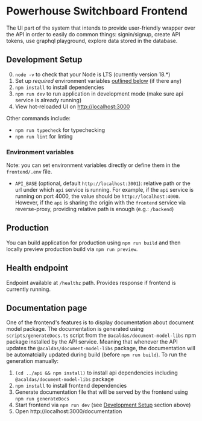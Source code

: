 # Powerhouse Switchboard Frontend

The UI part of the system that intends to provide user-friendly wrapper over the API in order to easily do common things: signin/signup, create API tokens, use graphql playground, explore data stored in the database.

## Development Setup

0. `node -v` to check that your Node is LTS (currently version 18.*)
1. Set up _required_ environment variables [outlined below](#environment-variables) (if there any)
2. `npm install` to install dependencies
4. `npm run dev` to run application in development mode (make sure api service is already running)
5. View hot-reloaded UI on [http://localhost:3000](http://localhost:3000)

Other commands include:
- `npm run typecheck` for typechecking
- `npm run lint` for linting

### Environment variables

Note: you can set environment variables directly or define them in the `frontend/.env` file.

- `API_BASE` (optional, default `http://localhost:3001`): relative path or the url under which `api` service is running. For example, if the `api` service is running on port 4000, the value should be `http://localhost:4000`. However, if the `api` is sharing the origin with the `frontend` service via reverse-proxy, providing relative path is enough (e.g.: `/backend`)

## Production

You can build application for production using `npm run build` and then locally preview production build via `npm run preview`.

## Health endpoint

Endpoint available at `/healthz` path. Provides response if frontend is currently running.

## Documentation page

One of the frontend's features is to display documentation about document model package. The documentation is generated using `scripts/generateDocs.ts` script from the `@acaldas/document-model-libs` npm package installed by the API service. Meaning that whenever the API updates the `@acaldas/document-model-libs` package, the documentation will be automatcially updated during build (before `npm run build`). To run the generation manually:

1. `(cd ../api && npm install)` to install api dependencies including `@acaldas/document-model-libs` package
2. `npm install` to install frontend dependencies
3. Generate documentation file that will be served by the frontend using `npm run generateDocs`
4. Start frontend via `npm run dev` (see [Development Setup](#development-setup) section above)
5. Open http://localhost:3000/documentation

